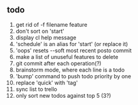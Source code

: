 todo
----

1. get rid of -f filename feature
2. don't sort on 'start'
3. display cl help message
4. 'schedule' is an alias for 'start' (or replace it)
5. 'oops' resets --soft most recent posto commit
6. make a list of unuseful features to delete
7. git commit after each operation(?)
8. brainstorm mode, where each line is a todo
9. 'bump' command to push todo priority by one
10. replace 'quick' with 'tag'
11. sync list to trello
12. only sort new todos against top 5 (3?)
